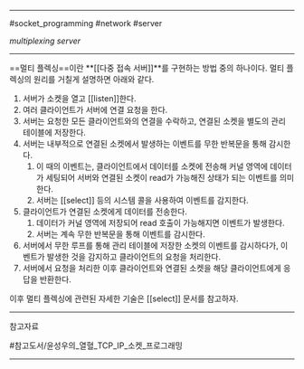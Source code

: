 
---

#socket_programming #network #server 

*multiplexing server*

---

==멀티 플렉싱==이란 **[[다중 접속 서버]]**를 구현하는 방법 중의 하나이다.
멀티 플렉싱의 원리를 거칠게 설명하면 아래와 같다.

1. 서버가 소켓을 열고 [[listen]]한다.
2. 여러 클라이언트가 서버에 연결 요청을 한다.
3. 서버는 요청한 모든 클라이언트와의 연결을 수락하고, 연결된 소켓을 별도의 관리 테이블에 저장한다.
4. 서버는 내부적으로 연결된 소켓에서 발생하는 이벤트를 무한 반복문을 통해 감시한다.
	1. 이 때의 이벤트는, 클라이언트에서 데이터를 소켓에 전송해 커널 영역에 데이터가 세팅되어 서버와 연결된 소켓이 read가 가능해진 상태가 되는 이벤트를 의미한다.
	2. 서버는 [[select]] 등의 시스템 콜을 사용하여 이벤트를 감지한다.
5. 클라이언트가 연결된 소켓에게 데이터를 전송한다.
	1. 데이터가 커널 영역에 저장되어 read 호출이 가능해지면 이벤트가 발생한다.
	2. 서버는 계속 무한 반복문을 통해 이벤트를 감시한다.
6. 서버에서 무한 루프를 통해 관리 테이블에 저장한 소켓의 이벤트를 감시하다가, 이벤트가 발생한 것을 감지하고 클라이언트의 요청을 처리한다.
7. 서버에서 요청을 처리한 이후 클라이언트와 연결된 소켓을 해당 클라이언트에게 응답을 반환한다.

이후 멀티 플렉싱에 관련된 자세한 기술은 [[select]] 문서를 참고하자.

---

참고자료

#참고도서/윤성우의_열혈_TCP_IP_소켓_프로그래밍 

---